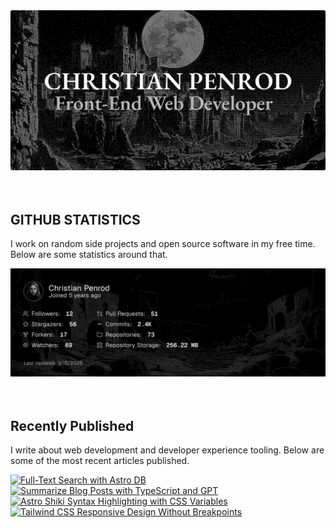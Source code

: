 
<picture>
  <source media="(prefers-color-scheme: dark)" srcset="assets/banner.dark.png?v=839de4f3-bad4-4c29-a2fc-4793c564ccb5" width="843px" />
  <source media="(prefers-color-scheme: light)" srcset="assets/banner.light.png?v=839de4f3-bad4-4c29-a2fc-4793c564ccb5" width="843px" />
  <img src="assets/banner.dark.png?v=839de4f3-bad4-4c29-a2fc-4793c564ccb5" alt="Banner" width="843px" />
</picture>
<br />
<br />
<br />
<h2>GITHUB STATISTICS</h2>
<p>I work on random side projects and open source software in my free time. Below are some statistics around that.</p>
<picture>
  <source media="(prefers-color-scheme: dark)" srcset="assets/statistics.dark.png?v=839de4f3-bad4-4c29-a2fc-4793c564ccb5" width="843px" />
  <source media="(prefers-color-scheme: light)" srcset="assets/statistics.light.png?v=839de4f3-bad4-4c29-a2fc-4793c564ccb5" width="843px" />
  <img src="assets/statistics.dark.png?v=839de4f3-bad4-4c29-a2fc-4793c564ccb5" alt="Github Statistics" width="843px" />
</picture>
<br />
<br />
<br />
<h2>Recently Published</h2>
<p>I write about web development and developer experience tooling. Below are some of the most recent articles published.</p>
<a href="https://christianpenrod.com/blog/full-text-search-with-astro-db"><img src="https://christianpenrod.com/blog/full-text-search-with-astro-db.png?v=839de4f3-bad4-4c29-a2fc-4793c564ccb5" alt="Full-Text Search with Astro DB" width="421px" /></a>
<a href="https://christianpenrod.com/blog/summarize-blog-posts-with-typescript-and-gpt"><img src="https://christianpenrod.com/blog/summarize-blog-posts-with-typescript-and-gpt.png?v=839de4f3-bad4-4c29-a2fc-4793c564ccb5" alt="Summarize Blog Posts with TypeScript and GPT" width="421px" /></a>
<a href="https://christianpenrod.com/blog/astro-shiki-syntax-highlighting-with-css-variables"><img src="https://christianpenrod.com/blog/astro-shiki-syntax-highlighting-with-css-variables.png?v=839de4f3-bad4-4c29-a2fc-4793c564ccb5" alt="Astro Shiki Syntax Highlighting with CSS Variables" width="421px" /></a>
<a href="https://christianpenrod.com/blog/tailwindcss-responsive-design-without-breakpoints"><img src="https://christianpenrod.com/blog/tailwindcss-responsive-design-without-breakpoints.png?v=839de4f3-bad4-4c29-a2fc-4793c564ccb5" alt="Tailwind CSS Responsive Design Without Breakpoints" width="421px" /></a>
